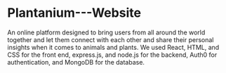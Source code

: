 # Plantanium---Website
An online platform designed to bring users from all around the world together and let them connect with each other and share their personal insights when it comes to animals and plants.
We used React, HTML, and CSS for the front end, express.js, and node.js for the backend, Auth0 for authentication, and MongoDB for the database.
